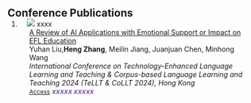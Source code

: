 <h2 id="Talks" style="margin: 2px 0px -15px;">Conference Publications</h2>

<div class="publications">
<ol class="bibliography">


<li>
<div class="pub-row">

  <div class="col-sm-3 abbr" style="position: relative;padding-right: 15px;padding-left: 15px;">
    <img src="assets/img/JSM2021.png" class="teaser img-fluid z-depth-1">
    <abbr class="badge">xxxx</abbr>
  </div>

  <div class="col-sm-9" style="position: relative;padding-right: 15px;padding-left: 20px;">
    <div class="title"><a href="assets/files/xxxx.pdf" target="_blank">A Review of AI Applications with Emotional Support or Impact on EFL Education</a></div>
    <div class="author">Yuhan Liu,<strong>Heng Zhang</strong>, Meilin Jiang, Juanjuan Chen, Minhong Wang</div>
    <div class="periodical"><em>International Conference on Technology-Enhanced Language Learning and Teaching & Corpus-based Language Learning and Teaching 2024 (TeLLT & CoLLT 2024), Hong Kong</em></div>
    <div class="links">
      <a href="https://www.eduhk.hk/lml/telltcollt2024/" class="btn btn-sm z-depth-0" role="button" target="_blank" style="font-size:12px;">Access</a>
      <strong><i style="color:#7b5aa6">xxxxx xxxxx</i></strong>
    </div>
  </div>
</div>
</li>
  
<br>
</ol>
</div>
